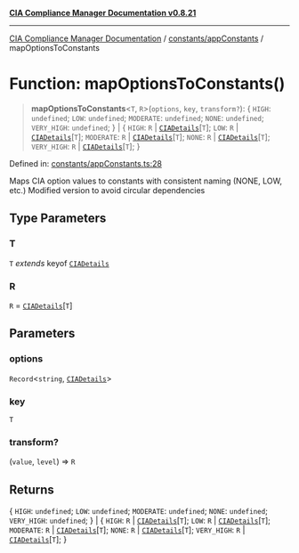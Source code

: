 [**CIA Compliance Manager Documentation v0.8.21**](../../../README.md)

***

[CIA Compliance Manager Documentation](../../../modules.md) / [constants/appConstants](../README.md) / mapOptionsToConstants

# Function: mapOptionsToConstants()

> **mapOptionsToConstants**\<`T`, `R`\>(`options`, `key`, `transform?`): \{ `HIGH`: `undefined`; `LOW`: `undefined`; `MODERATE`: `undefined`; `NONE`: `undefined`; `VERY_HIGH`: `undefined`; \} \| \{ `HIGH`: `R` \| [`CIADetails`](../../../types/interfaces/CIADetails.md)\[`T`\]; `LOW`: `R` \| [`CIADetails`](../../../types/interfaces/CIADetails.md)\[`T`\]; `MODERATE`: `R` \| [`CIADetails`](../../../types/interfaces/CIADetails.md)\[`T`\]; `NONE`: `R` \| [`CIADetails`](../../../types/interfaces/CIADetails.md)\[`T`\]; `VERY_HIGH`: `R` \| [`CIADetails`](../../../types/interfaces/CIADetails.md)\[`T`\]; \}

Defined in: [constants/appConstants.ts:28](https://github.com/Hack23/cia-compliance-manager/blob/689e67e40bb6afe811128d672a0d7dd5fcbdaea5/src/constants/appConstants.ts#L28)

Maps CIA option values to constants with consistent naming (NONE, LOW, etc.)
Modified version to avoid circular dependencies

## Type Parameters

### T

`T` *extends* keyof [`CIADetails`](../../../types/interfaces/CIADetails.md)

### R

`R` = [`CIADetails`](../../../types/interfaces/CIADetails.md)\[`T`\]

## Parameters

### options

`Record`\<`string`, [`CIADetails`](../../../types/interfaces/CIADetails.md)\>

### key

`T`

### transform?

(`value`, `level`) => `R`

## Returns

\{ `HIGH`: `undefined`; `LOW`: `undefined`; `MODERATE`: `undefined`; `NONE`: `undefined`; `VERY_HIGH`: `undefined`; \} \| \{ `HIGH`: `R` \| [`CIADetails`](../../../types/interfaces/CIADetails.md)\[`T`\]; `LOW`: `R` \| [`CIADetails`](../../../types/interfaces/CIADetails.md)\[`T`\]; `MODERATE`: `R` \| [`CIADetails`](../../../types/interfaces/CIADetails.md)\[`T`\]; `NONE`: `R` \| [`CIADetails`](../../../types/interfaces/CIADetails.md)\[`T`\]; `VERY_HIGH`: `R` \| [`CIADetails`](../../../types/interfaces/CIADetails.md)\[`T`\]; \}
